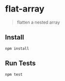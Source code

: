 # flat-array

> flatten a nested array

## Install

```
npm install
```

## Run Tests

```
npm test
```

